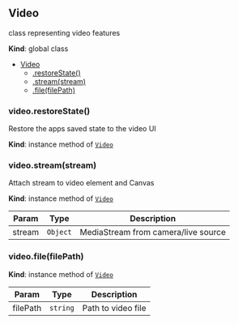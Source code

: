 <a name="Video"></a>

## Video
class representing video features

**Kind**: global class  

* [Video](#Video)
    * [.restoreState()](#Video+restoreState)
    * [.stream(stream)](#Video+stream)
    * [.file(filePath)](#Video+file)

<a name="Video+restoreState"></a>

### video.restoreState()
Restore the apps saved state to the video UI

**Kind**: instance method of [<code>Video</code>](#Video)  
<a name="Video+stream"></a>

### video.stream(stream)
Attach stream to video element and Canvas

**Kind**: instance method of [<code>Video</code>](#Video)  

| Param | Type | Description |
| --- | --- | --- |
| stream | <code>Object</code> | MediaStream from camera/live source |

<a name="Video+file"></a>

### video.file(filePath)
**Kind**: instance method of [<code>Video</code>](#Video)  

| Param | Type | Description |
| --- | --- | --- |
| filePath | <code>string</code> | Path to video file |

